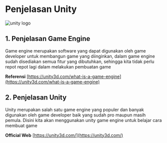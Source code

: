 # Penjelasan Unity

![unity logo](../.gitbook/assets/unity-logo.png)

## 1. Penjelasan Game Engine

Game engine merupakan software yang dapat digunakan oleh game developer untuk membangun game yang diinginkan, dalam game engine sudah disediakan semua fitur yang dibutuhkan, sehingga kita tidak perlu repot repot lagi dalam melakukan pembuatan game

**Referensi** [https://unity3d.com/what-is-a-game-engine](https://unity3d.com/what-is-a-game-engine)

## 2. Penjelasan Unity

Unity merupakan salah satu game engine yang populer dan banyak digunakan oleh game developer baik yang sudah pro maupun masih pemula. Disini kita akan menggunakan unity game engine untuk belajar cara membuat game

**Official Web** [https://unity3d.com/](https://unity3d.com/)

